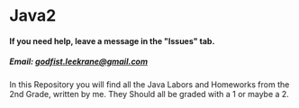 # Java2
#### If you need help, leave a message in the "Issues" tab.
##### Email: godfist.leekrane@gmail.com
In this Repository you will find all the Java Labors and Homeworks from the 2nd Grade, written by me.
They Should all be graded with a 1 or maybe a 2.
